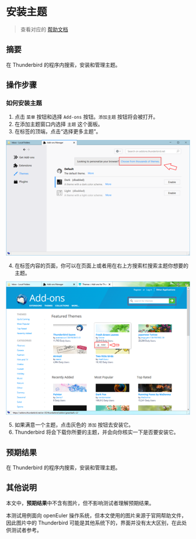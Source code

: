 # 安装主题

> 查看对应的 [帮助文档](https://support.mozilla.org/zh-CN/kb/%E6%94%B9%E5%8F%98Thunderbird%E7%9A%84%E5%A4%96%E8%A7%82)

## 摘要

在 Thunderbird 的程序内搜索，安装和管理主题。

## 操作步骤

### 如何安装主题

1. 点击 `菜单` 按钮和选择 `Add-ons` 按钮。`添加主题` 按钮将会被打开。
2. 在添加主题窗口内选择 `主题` 这个面板。
3. 在标签的顶端，点击“选择更多主题”。

![安装主题-1](./img/安装主题-1.png)

4. 在标签内容的页面，你可以在页面上或者用在右上方搜索栏搜索主题你想要的主题。

![安装主题-2](./img/安装主题-2.png)

5. 如果满意一个主题，点击灰色的 `添加` 按钮去安装它。
6. Thunderbird 将会下载你所要的主题，并会向你核实一下是否要安装它。

## 预期结果

在 Thunderbird 的程序内搜索，安装和管理主题。

## 其他说明

本文中，**预期结果**中不含有图片，但不影响测试者理解预期结果。

本测试用例面向 openEuler 操作系统，但本文使用的图片来源于官网帮助文件，因此图片中的 Thunderbird 可能是其他系统下的，界面并没有太大区别，在此处供测试者参考。
